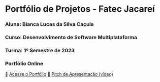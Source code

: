 # Portfólio de Projetos - Fatec Jacareí
### Aluna: Bianca Lucas da Silva Caçula
### Curso: Desenvolvimento de Software Multiplataforma
### Turma: 1º Semestre de 2023

### Portfólio Online  
🔗 [Acesse o Portfólio](https://fatec-jacarei-dsm-portfolio.github.io/ra2581392313002/)
🎤 [Pitch de Apresentação (vídeo)](https://youtu.be/mpbd6a5BLug)
